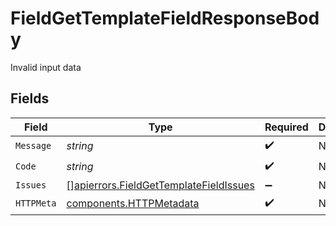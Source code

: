 # FieldGetTemplateFieldResponseBody

Invalid input data


## Fields

| Field                                                                                            | Type                                                                                             | Required                                                                                         | Description                                                                                      |
| ------------------------------------------------------------------------------------------------ | ------------------------------------------------------------------------------------------------ | ------------------------------------------------------------------------------------------------ | ------------------------------------------------------------------------------------------------ |
| `Message`                                                                                        | *string*                                                                                         | :heavy_check_mark:                                                                               | N/A                                                                                              |
| `Code`                                                                                           | *string*                                                                                         | :heavy_check_mark:                                                                               | N/A                                                                                              |
| `Issues`                                                                                         | [][apierrors.FieldGetTemplateFieldIssues](../../models/apierrors/fieldgettemplatefieldissues.md) | :heavy_minus_sign:                                                                               | N/A                                                                                              |
| `HTTPMeta`                                                                                       | [components.HTTPMetadata](../../models/components/httpmetadata.md)                               | :heavy_check_mark:                                                                               | N/A                                                                                              |